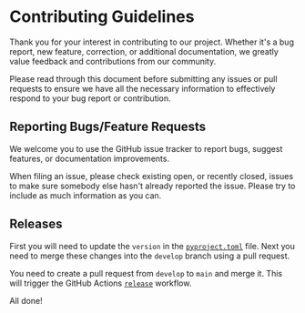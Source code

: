 # Contributing Guidelines

Thank you for your interest in contributing to our project. Whether it's a bug report, new feature, correction, or additional
documentation, we greatly value feedback and contributions from our community.

Please read through this document before submitting any issues or pull requests to ensure we have all the necessary
information to effectively respond to your bug report or contribution.

## Reporting Bugs/Feature Requests

We welcome you to use the GitHub issue tracker to report bugs, suggest features, or documentation improvements.

When filing an issue, please check existing open, or recently closed, issues to make sure somebody else hasn't already
reported the issue. Please try to include as much information as you can.


## Releases

First you will need to update the `version` in the [`pyproject.toml`](./pyproject.toml) file.
Next you need to merge these changes into the `develop` branch using a pull request.

You need to create a pull request from `develop` to `main` and merge it. This will trigger the GitHub Actions [`release`](.github/workflows/release.yml)
workflow.

All done!
